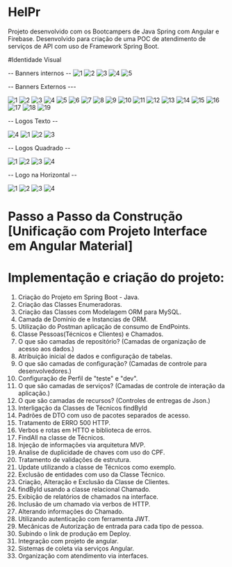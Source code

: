 # HelPr
Projeto desenvolvido com os Bootcampers de Java Spring com Angular e Firebase. Desenvolvido para criação de uma POC de atendimento de serviços de API com uso de Framework Spring Boot. 

#Identidade Visual

-- Banners internos --
![1](https://user-images.githubusercontent.com/31005408/175540233-f385fa20-1cf9-44c1-86e5-161c9fdc0a9f.png)
![2](https://user-images.githubusercontent.com/31005408/175540237-dd9c8a51-20bb-4268-b707-8541b1bdf48f.png)
![3](https://user-images.githubusercontent.com/31005408/175540242-0f130914-ee1f-44f4-8a4d-11456f885bf4.png)
![4](https://user-images.githubusercontent.com/31005408/175540247-74ab6d49-060b-4175-8aa5-3c8193cf412b.png)
![5](https://user-images.githubusercontent.com/31005408/175540248-a08ce583-7ed1-4222-a24b-ffb87f6b3171.png)

-- Banners Externos ---

![1](https://user-images.githubusercontent.com/31005408/175540397-a844e2c4-ac57-4a1a-a51f-7d31ede6f26a.png)
![2](https://user-images.githubusercontent.com/31005408/175540401-07cf1da8-88df-4c2a-9e77-ed27ed9af95a.png)
![3](https://user-images.githubusercontent.com/31005408/175540409-b7d65619-1210-4e47-965f-048043ced82b.png)
![4](https://user-images.githubusercontent.com/31005408/175540417-f205b59a-a7ce-4988-94fa-f8b9931367d7.png)
![5](https://user-images.githubusercontent.com/31005408/175540421-a054a76a-c76e-4ba8-88b1-0525269039e8.png)
![6](https://user-images.githubusercontent.com/31005408/175540425-6ade06c3-f3ae-4fec-bc1f-7defd6d4c975.png)
![7](https://user-images.githubusercontent.com/31005408/176497188-f36e4183-0923-4625-81c2-c1a3226663fe.png)
![8](https://user-images.githubusercontent.com/31005408/176497155-facce8e5-b278-445e-ae21-55a5ebb8fa51.png)
![9](https://user-images.githubusercontent.com/31005408/176497159-dd1e5316-6951-4768-9c08-01597fca7005.png)
![10](https://user-images.githubusercontent.com/31005408/176497162-a0d3b17c-71b9-4751-975c-52a714215b73.png)
![11](https://user-images.githubusercontent.com/31005408/176497165-2ad7a860-cbec-47f7-bd93-4ce41f003794.png)
![12](https://user-images.githubusercontent.com/31005408/176497169-ce85c9b5-f525-4f4c-80f4-f92f68a745c5.png)
![13](https://user-images.githubusercontent.com/31005408/176497171-23a91e20-88b1-4926-a892-d29e17cd0b43.png)
![14](https://user-images.githubusercontent.com/31005408/176497175-40eaf373-4617-44b3-aca9-55a80cfe911d.png)
![15](https://user-images.githubusercontent.com/31005408/176497177-b2a81c8d-8cb3-4a3d-99bb-241fe9eeddae.png)
![16](https://user-images.githubusercontent.com/31005408/176497179-c6290953-d83c-4103-9a56-6fbd0f74c260.png)
![17](https://user-images.githubusercontent.com/31005408/176497181-2f1cab22-024c-459c-b1ea-2f90d19d373c.png)
![18](https://user-images.githubusercontent.com/31005408/176497183-d48ccbbc-4add-4d9b-8cd9-d7a49538e0e0.png)
![19](https://user-images.githubusercontent.com/31005408/176497186-36cf25da-fc0a-4608-9492-bfad70090dba.png)

-- Logos Texto --

![4](https://user-images.githubusercontent.com/31005408/175540486-1e533114-e594-48e0-8332-dcd5b3bb5509.png)
![1](https://user-images.githubusercontent.com/31005408/175540475-3e0ed730-2794-4a60-a0df-2441eaae2ec5.png)
![2](https://user-images.githubusercontent.com/31005408/175540479-601ce4ae-3a51-46ec-8010-35513b15a9bd.png)
![3](https://user-images.githubusercontent.com/31005408/175540484-d0a0db47-b4fb-4760-b9a9-450965151d4f.png)

-- Logos Quadrado --

![1](https://user-images.githubusercontent.com/31005408/175540569-ba81b652-a198-426d-9362-606a35b3a6ca.png)
![2](https://user-images.githubusercontent.com/31005408/175540571-a754053a-a11c-4733-bc36-e17d22bc2070.png)
![3](https://user-images.githubusercontent.com/31005408/175540574-9d72bed8-746c-42b7-aaae-8f5dc28ac8e8.png)
![4](https://user-images.githubusercontent.com/31005408/175540575-9c1f0cd5-2847-45d6-8888-d780d38b0aa2.png)

-- Logo na Horizontal --

![1](https://user-images.githubusercontent.com/31005408/175540636-a2b67183-55dd-440b-a1f8-5d6484b008ea.png)
![2](https://user-images.githubusercontent.com/31005408/175540643-fd6af55f-8bd8-4d48-85d1-110052e7c88a.png)
![3](https://user-images.githubusercontent.com/31005408/175540645-52cdd905-d842-48b6-b0e4-6cb937238b3f.png)
![4](https://user-images.githubusercontent.com/31005408/175540647-91db59e2-d906-477b-bfc4-70ceb1a8a348.png)


# Passo a Passo da Construção [Unificação com Projeto Interface em Angular Material]

# Implementação e criação do projeto:
1.  Criação do Projeto em Spring Boot - Java.
2.  Criação das Classes Enumeradoras.
3.  Criação das Classes com Modelagem ORM para MySQL.
4.  Camada de Domínio de e Instancias de ORM.
5.  Utilização do Postman aplicação de consumo de EndPoints.
6.  Classe Pessoas(Técnicos e Clientes) e Chamados.
7.  O que são camadas de repositório? (Camadas de organização de acesso aos dados.)
8.  Atribuição inicial de dados e configuração de tabelas.
9.  O que são camadas de configuração? (Camadas de controle para desenvolvedores.)
10.  Configuração de Perfil de "teste" e "dev".
11.  O que são camadas de serviços? (Camadas de controle de interação da aplicação.)
12.  O que são camadas de recursos? (Controles de entregas de Json.)
13.  Interligação da Classes de Técnicos findById
14.  Padrões de DTO com uso de pacotes separados de acesso.
15.  Tratamento de ERRO 500 HTTP.
16.  Verbos e rotas em HTTO e biblioteca de erros.
17.  FindAll na classe de Técnicos.
18.  Injeção de informações via arquitetura MVP.
19.  Analise de duplicidade de chaves com uso do CPF.
20.  Tratamento de validações de estrutura.
21.  Update utilizando a classe de Técnicos como exemplo.
22.  Exclusão de entidades com uso da Classe Técnico.
23.  Criação, Alteração e Exclusão da Classe de Clientes.
24.  findById usando a classe relacional Chamado.
25.  Exibição de relatórios de chamados na interface.
26.  Inclusão de um chamado via verbos de HTTP.
27.  Alterando informações do Chamado.
28.  Utilizando autenticação com ferramenta JWT.
29.  Mecânicas de Autorização de entrada para cada tipo de pessoa.
30.  Subindo o link de produção em Deploy.
31.  Integração com projeto de angular.
32.  Sistemas de coleta via serviços Angular.
33.  Organização com atendimento via interfaces.


